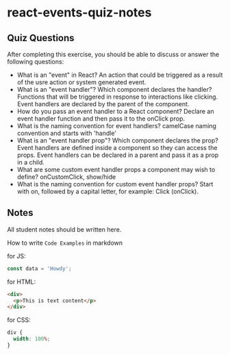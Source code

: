 # react-events-quiz-notes

## Quiz Questions

After completing this exercise, you should be able to discuss or answer the following questions:

- What is an "event" in React?
  An action that could be triggered as a result of the usre action or system generated event.
- What is an "event handler"? Which component declares the handler?
  Functions that will be triggered in response to interactions like clicking. Event handlers are declared by the parent of the component.
- How do you pass an event handler to a React component?
  Declare an event handler function and then pass it to the onClick prop.
- What is the naming convention for event handlers?
  camelCase naming convention and starts with 'handle'
- What is an "event handler prop"? Which component declares the prop?
  Event handlers are defined inside a component so they can access the props. Event handlers can be declared in a parent and pass it as a prop in a child.
- What are some custom event handler props a component may wish to define?
  onCustomClick, show/hide
- What is the naming convention for custom event handler props?
  Start with on, followed by a capital letter, for example: Click (onClick).

## Notes

All student notes should be written here.

How to write `Code Examples` in markdown

for JS:

```javascript
const data = 'Howdy';
```

for HTML:

```html
<div>
  <p>This is text content</p>
</div>
```

for CSS:

```css
div {
  width: 100%;
}
```
